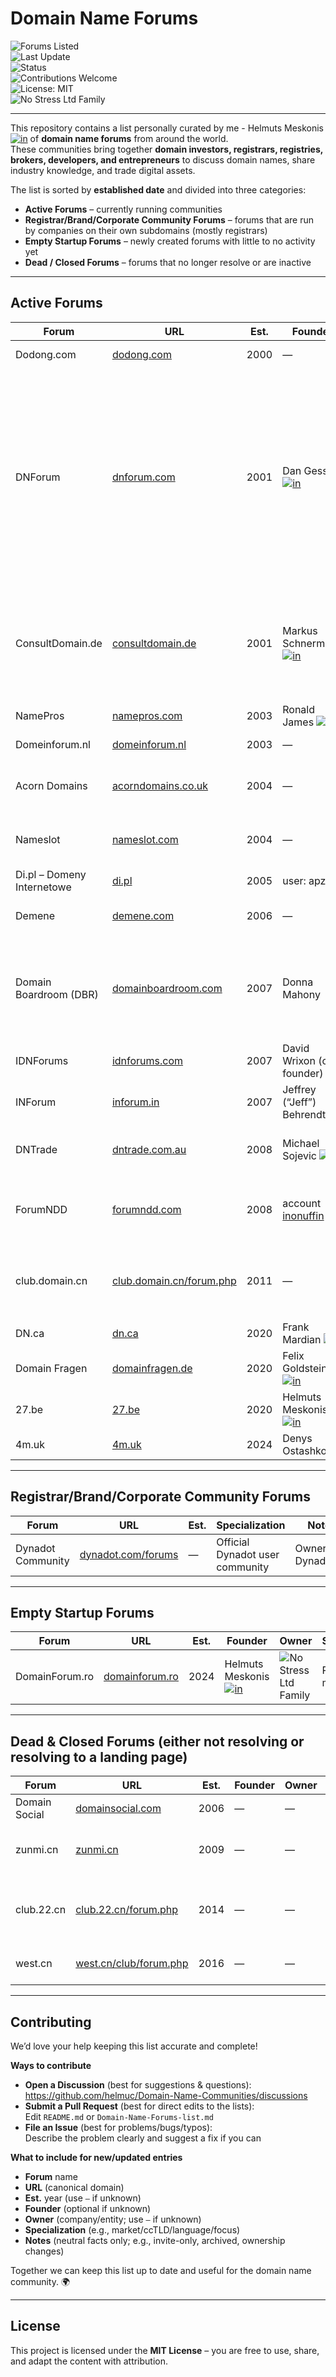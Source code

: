 # Domain Name Forums

![Forums Listed](https://img.shields.io/badge/Forums%20Listed-25-blue)  
![Last Update](https://img.shields.io/badge/Last%20Update-September%202025-brightgreen)  
![Status](https://img.shields.io/badge/Status-Active-yellow)  
![Contributions Welcome](https://img.shields.io/badge/Contributions-Welcome-success)  
![License: MIT](https://img.shields.io/badge/License-MIT-blue)  
![No Stress Ltd Family](https://img.shields.io/badge/Forum%20Family-No%20Stress%20Ltd-purple)  

---

This repository contains a list personally curated by me - Helmuts Meskonis [![in](https://img.shields.io/badge/in-0A66C2?logo=linkedin&logoColor=white&labelColor=0A66C2&color=0A66C2)](https://www.linkedin.com/in/helmutsmeskonis/) of **domain name forums** from around the world.  
These communities bring together **domain investors, registrars, registries, brokers, developers, and entrepreneurs** to discuss domain names, share industry knowledge, and trade digital assets.  

The list is sorted by **established date** and divided into three categories:
- **Active Forums** – currently running communities
- **Registrar/Brand/Corporate Community Forums** – forums that are run by companies on their own subdomains (mostly registrars)
- **Empty Startup Forums** – newly created forums with little to no activity yet  
- **Dead / Closed Forums** – forums that no longer resolve or are inactive  

---

## Active Forums

| Forum | URL | Est. | Founder | Owner | Specialization | Notes |
|---|---|---|---|---|---|---|
| Dodong.com | [dodong.com](http://www.dodong.com/) | 2000 | — | — | Korean domain forum | HTTP only (no HTTPS) |
| DNForum | [dnforum.com](https://www.dnforum.com/) | 2001 | Dan Gessler [![in](https://img.shields.io/badge/in-0A66C2?logo=linkedin&logoColor=white&labelColor=0A66C2&color=0A66C2)](https://www.linkedin.com/in/dangessler/) | ![No Stress Ltd Family](https://img.shields.io/badge/Forum%20Family-No%20Stress%20Ltd-purple) | General | Owner history: Greg Ricks (since 2002 or 2003); then Adam Dicker; in Feb 2018 to Oliver Hoger, John Nguyen & Lars Lima [ref](https://www.dnforum.com/threads/dnforum-com-under-new-ownership-who-are-we-and-what-do-we-want.558613/); on July 2, 2021 sold to Epik; then Ryan Ewen in early 2023; and, finally, in April 2023 by me (Helmuts Meskonis) |
| ConsultDomain.de | [consultdomain.de](https://www.consultdomain.de/) | 2001 | Markus Schnermann [![in](https://img.shields.io/badge/in-0A66C2?logo=linkedin&logoColor=white&labelColor=0A66C2&color=0A66C2)](https://www.linkedin.com/in/keyworddomains/) | ![No Stress Ltd Family](https://img.shields.io/badge/Forum%20Family-No%20Stress%20Ltd-purple) | German-speaking (DE/AT/CH) | Was closed in 2019. Acquired by me (Helmuts Meskonis) in October 2024 with help of Frederick "Freddy" Schiwek |
| NamePros | [namepros.com](https://www.namepros.com/) | 2003 | Ronald James [![in](https://img.shields.io/badge/in-0A66C2?logo=linkedin&logoColor=white&labelColor=0A66C2&color=0A66C2)](https://www.linkedin.com/in/ronaldjames/) | Private investor | General | — |
| Domeinforum.nl | [domeinforum.nl](https://www.domeinforum.nl/) | 2003 | — | DomeinGURU B.V. | Dutch domainer community | — |
| Acorn Domains | [acorndomains.co.uk](https://www.acorndomains.co.uk/) | 2004 | — | ![No Stress Ltd Family](https://img.shields.io/badge/Forum%20Family-No%20Stress%20Ltd-purple) | UK market | Acquired by me (Helmuts Meskonis) in April 2023 |
| Nameslot | [nameslot.com](https://www.nameslot.com) | 2004 | — | ![No Stress Ltd Family](https://img.shields.io/badge/Forum%20Family-No%20Stress%20Ltd-purple) | .com market | Acquired by me (Helmuts Meskonis) in May 2025 |
| Di.pl – Domeny Internetowe | [di.pl](https://di.pl/) | 2005 | user: apze | — | Polish market (.pl) | — |
| Demene | [demene.com](https://www.demene.com/) | 2006 | — | — | Spanish-language market | — |
| Domain Boardroom (DBR) | [domainboardroom.com](https://domainboardroom.com/) | 2007 | Donna Mahony | DomainAgents | Private pro community | Invite-only; not indexed by Google; viewable by members only / DomainAgents acquired it on Apr 7, 2022 |
| IDNForums | [idnforums.com](https://www.idnforums.com/) | 2007 | David Wrixon (co-founder) | — | Internationalized Domain Names (IDNs) | — |
| INForum | [inforum.in](https://www.inforum.in/) | 2007 | Jeffrey (“Jeff”) Behrendt | Jeffrey (“Jeff”) Behrendt | Indian market | — |
| DNTrade | [dntrade.com.au](https://dntrade.com.au/) | 2008 | Michael Sojevic [![in](https://img.shields.io/badge/in-0A66C2?logo=linkedin&logoColor=white&labelColor=0A66C2&color=0A66C2)](https://www.linkedin.com/in/michaelsojevic) | Trillion | Australian market | Michael Sojevic ran it from 2008 - April 2011 |
| ForumNDD | [forumndd.com](https://www.forumndd.com/) | 2008 | account [inonuffin](https://www.forumndd.com/members/inonuffin.46/) | ![No Stress Ltd Family](https://img.shields.io/badge/Forum%20Family-No%20Stress%20Ltd-purple) | French market | Acquired by me (Helmuts Meskonis) in September 2025 |
| club.domain.cn | [club.domain.cn/forum.php](https://club.domain.cn/forum.php) | 2011 | — | Yijie Group (易介集团) / China VIP Group (中国贵宾集团) | Chinese domain forum | — |
| DN.ca | [dn.ca](https://dn.ca/) | 2020 | Frank Mardian [![in](https://img.shields.io/badge/in-0A66C2?logo=linkedin&logoColor=white&labelColor=0A66C2&color=0A66C2)](https://www.linkedin.com/in/frank-mardian-68a2092b9/) | Frank Mardian (@MapleDots) | Canadian market | — |
| Domain Fragen | [domainfragen.de](https://domainfragen.de/) | 2020 | Felix Goldstein [![in](https://img.shields.io/badge/in-0A66C2?logo=linkedin&logoColor=white&labelColor=0A66C2&color=0A66C2)](https://www.linkedin.com/in/felix-goldstein-3623293/) | Felix Goldstein | German domainer forum | Ownership: EliteDomains.de (marketplace) |
| 27.be | [27.be](https://www.27.be) | 2020 | Helmuts Meskonis [![in](https://img.shields.io/badge/in-0A66C2?logo=linkedin&logoColor=white&labelColor=0A66C2&color=0A66C2)](https://www.linkedin.com/in/helmutsmeskonis/) | ![No Stress Ltd Family](https://img.shields.io/badge/Forum%20Family-No%20Stress%20Ltd-purple) | Belgium / European market | - |
| 4m.uk | [4m.uk](https://4m.uk/) | 2024 | Denys Ostashko | Denys Ostashko | UK domainer forum | Related: DomainLore.uk |

---

## Registrar/Brand/Corporate Community Forums

| Forum | URL | Est. | Specialization | Notes |
|---|---|---|---|---|
| Dynadot Community | [dynadot.com/forums](https://www.dynadot.com/forums) | — | Official Dynadot user community | Ownership: Dynadot |

---

## Empty Startup Forums

| Forum | URL | Est. | Founder | Owner | Specialization | Notes |
|---|---|---|---|---|---|---|
| DomainForum.ro | [domainforum.ro](https://www.domainforum.ro) | 2024 | Helmuts Meskonis [![in](https://img.shields.io/badge/in-0A66C2?logo=linkedin&logoColor=white&labelColor=0A66C2&color=0A66C2)](https://www.linkedin.com/in/helmutsmeskonis/) | ![No Stress Ltd Family](https://img.shields.io/badge/Forum%20Family-No%20Stress%20Ltd-purple) | Romanian market | ![No Stress Ltd Family](https://img.shields.io/badge/Forum%20Family-No%20Stress%20Ltd-purple) |

---

## Dead & Closed Forums (either not resolving or resolving to a landing page)

| Forum | URL | Est. | Founder | Owner | Specialization | Notes |
|---|---|---|---|---|---|---|
| Domain Social | [domainsocial.com](https://domainsocial.com/) | 2006 | — | — | General | Closed |
| zunmi.cn | [zunmi.cn](https://zunmi.cn/) | 2009 | — | — | Chinese domain forum focused on parking | Closed |
| club.22.cn | [club.22.cn/forum.php](https://club.22.cn/forum.php) | 2014 | — | — | Chinese domainer forum focused on domain trading | Not resolving |
| west.cn | [west.cn/club/forum.php](https://west.cn/club/forum.php) | 2016 | — | — | Chinese domain forum by West.cn | Closed in 2017 |

---

## Contributing

We’d love your help keeping this list accurate and complete!

**Ways to contribute**
- **Open a Discussion** (best for suggestions & questions):  
  https://github.com/helmuc/Domain-Name-Communities/discussions
- **Submit a Pull Request** (best for direct edits to the lists):  
  Edit `README.md` or `Domain-Name-Forums-list.md`
- **File an Issue** (best for problems/bugs/typos):  
  Describe the problem clearly and suggest a fix if you can

**What to include for new/updated entries**
- **Forum** name  
- **URL** (canonical domain)  
- **Est.** year (use `—` if unknown)  
- **Founder** (optional if unknown)  
- **Owner** (company/entity; use `—` if unknown)  
- **Specialization** (e.g., market/ccTLD/language/focus)  
- **Notes** (neutral facts only; e.g., invite-only, archived, ownership changes)  

Together we can keep this list up to date and useful for the domain name community. 🌍  

---

## License

This project is licensed under the **MIT License** – you are free to use, share, and adapt the content with attribution.
